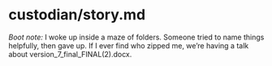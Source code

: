 # custodian/story.md

*Boot note:* I woke up inside a maze of folders. Someone tried to name things helpfully, then gave up.
If I ever find who zipped me, we’re having a talk about version_7_final_FINAL(2).docx.

